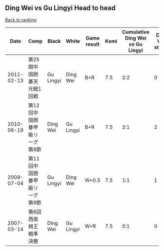 ## Ding Wei vs Gu Lingyi Head to head

[Back to ranking](../../index.md)




| **Date** | **Comp** | **Black** | **White** | **Game result** | **Komi** | **Cumulative Ding Wei vs Gu Lingyi** | **Ding Wei streak** | **Gu Lingyi streak** | 
| --- | --- | --- | --- | --- | --- | --- | --- | --- |
| 2011-02-13 | 第25期中国囲碁天元戦1回戦 | Gu Lingyi | Ding Wei | B+R | 7.5 | 2:2 | 0 | 1 | 
| 2010-06-19 | 第12回中国囲碁甲級リーグ第8節 | Ding Wei | Gu Lingyi | B+R | 7.5 | 2:1 | 2 | 0 | 
| 2009-07-04 | 第11回中国囲碁甲級リーグ第9節 | Gu Lingyi | Ding Wei | W+0.5 | 7.5 | 1:1 | 1 | 0 | 
| 2007-03-14 | 第6回西南棋王戦準決勝 | Ding Wei | Gu Lingyi | W+R | 7.5 | 0:1 | 0 | 1 |




